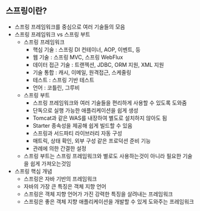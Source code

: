 스프링이란?
-----------

* 스프링 프레임워크를 중심으로 여러 기술들의 모음
* 스프링 프레임워크 vs 스프링 부트
    * 스프링 프레임워크
        * 핵심 기술 : 스프링 DI 컨테이너, AOP, 이벤트, 등
        * 웹 기술 : 스프링 MVC, 스프링 WebFlux
        * 데이터 접근 기술 : 트랜젝션, JDBC, ORM 지원, XML 지원
        * 기술 통합 : 캐시, 이메일, 원격접근, 스케줄링
        * 테스트 : 스프링 기반 테스트
        * 언어 : 코틀린, 그루비
    * 스프링 부트
        * 스프링 프레임워크와 여러 기술들을 편리하게 사용할 수 있도록 도와줌
        * 단독으로 실행 가능한 애플리케이션을 쉽게 생성
        * Tomcat과 같은 WAS를 내장하여 별도로 설치하지 않아도 됨
        * Starter 종속성을 제공해 쉽게 빌드할 수 있음
        * 스프링과 서드파티 라이브러리 자동 구성
        * 매트릭, 상태 확인, 외부 구성 같은 프로덕션 준비 기능
        * 관례에 의한 간결한 설정
    * 스프링 부트는 스프링 프레임워크와 별로도 사용하는것이 아니라 필요한 기술을 쉽게 가져오는것임
* 스프링 핵심 개념
    * 스프링은 자바 기반의 프레임워크
    * 자바의 가장 큰 특징은 객체 지향 언어
    * 스프링은 객체 지향 언어가 가진 강력한 특징을 살려내는 프레임워크
    * 스프링은 좋은 객체 지향 애플리케이션을 개발할 수 있게 도와주는 프레임워크
